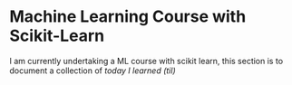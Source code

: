 # Machine Learning Course with Scikit-Learn

I am currently undertaking a ML course with scikit learn, this section is to document a collection of *today I learned (til)*
